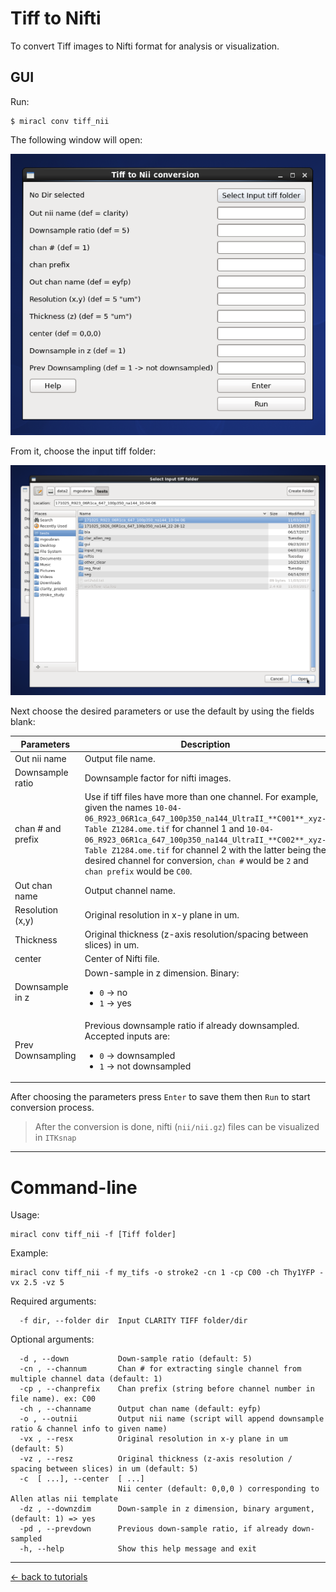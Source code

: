 # Tiff to Nifti

To convert Tiff images to Nifti format for analysis or visualization.

## GUI

Run:

```
$ miracl conv tiff_nii
```

The following window will open:

![](tiff_to_nii1.png)

From it, choose the input tiff folder:

![](tiff_to_nii2.png)

Next choose the desired parameters or use the default by using the fields blank:

| Parameters | Description | Default |
| ---        | ---         | ---     |
| Out nii name | Output file name. | `clarity` |
| Downsample ratio | Downsample factor for nifti images. | `5` |
| chan # and prefix | Use if tiff files have more than one channel. For example, given the names `10-04-06_R923_06R1ca_647_100p350_na144_UltraII_**C001**_xyz-Table Z1284.ome.tif` for channel 1 and `10-04-06_R923_06R1ca_647_100p350_na144_UltraII_**C002**_xyz-Table Z1284.ome.tif` for channel 2 with the latter being the desired channel for conversion, `chan #` would be `2` and `chan prefix` would be `C00`. | |
| Out chan name | Output channel name. | `eyfp` |
| Resolution (x,y) | Original resolution in x-y plane in um. | `5` |
| Thickness | Original thickness (z-axis resolution/spacing between slices) in um. | `5` |
| center | Center of Nifti file. | `0 0 0` |
| Downsample in z | Down-sample in z dimension. Binary:<ul><li>`0` -> no</li><li>`1` -> yes</li></ul> | `1` |
| Prev Downsampling | Previous downsample ratio if already downsampled. Accepted inputs are:<ul><li>`0` -> downsampled</li><li>`1` -> not downsampled</li></ul> | `1` |

After choosing the parameters press `Enter` to save them then `Run` to start 
conversion process.

> After the conversion is done, nifti (`nii/nii.gz`) files can be visualized in 
`ITKsnap`

----

# Command-line

Usage:

    miracl conv tiff_nii -f [Tiff folder]

Example:

    miracl conv tiff_nii -f my_tifs -o stroke2 -cn 1 -cp C00 -ch Thy1YFP -vx 2.5 -vz 5

Required arguments:

      -f dir, --folder dir  Input CLARITY TIFF folder/dir

Optional arguments:

      -d , --down           Down-sample ratio (default: 5)
      -cn , --channum       Chan # for extracting single channel from multiple channel data (default: 1)
      -cp , --chanprefix    Chan prefix (string before channel number in file name). ex: C00
      -ch , --channame      Output chan name (default: eyfp)
      -o , --outnii         Output nii name (script will append downsample ratio & channel info to given name)
      -vx , --resx          Original resolution in x-y plane in um (default: 5)
      -vz , --resz          Original thickness (z-axis resolution / spacing between slices) in um (default: 5)
      -c  [ ...], --center  [ ...]
                            Nii center (default: 0,0,0 ) corresponding to Allen atlas nii template
      -dz , --downzdim      Down-sample in z dimension, binary argument, (default: 1) => yes
      -pd , --prevdown      Previous down-sample ratio, if already down-sampled
      -h, --help            Show this help message and exit

---

[<- back to tutorials](../../tutorials.md)
